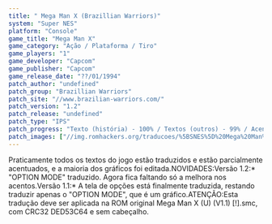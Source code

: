 ```yaml
---
title: " Mega Man X (Brazillian Warriors)"
system: "Super NES"
platform: "Console"
game_title: "Mega Man X"
game_category: "Ação / Plataforma / Tiro"
game_players: "1"
game_developer: "Capcom"
game_publisher: "Capcom"
game_release_date: "??/01/1994"
patch_author: "undefined"
patch_group: "Brazillian Warriors"
patch_site: "//www.brazilian-warriors.com/"
patch_version: "1.2"
patch_release: "undefined"
patch_type: "IPS"
patch_progress: "Texto (história) - 100% / Textos (outros) - 99% / Acentos - 98% / Gráficos - 90% / Revisão"
patch_images: ["//img.romhackers.org/traducoes/%5BSNES%5D%20Mega%20Man%20X%20-%20Brazillian%20Warriors%20-%201.png","//img.romhackers.org/traducoes/%5BSNES%5D%20Mega%20Man%20X%20-%20Brazillian%20Warriors%20-%202.png","//img.romhackers.org/traducoes/%5BSNES%5D%20Mega%20Man%20X%20-%20Brazillian%20Warriors%20-%203.png"]
---
```

Praticamente todos os textos do jogo estão traduzidos e estão parcialmente acentuados, e a maioria dos gráficos foi editada.NOVIDADES:Versão 1.2:* "OPTION MODE" traduzido. Agora fica faltando só a melhora nos acentos.Versão 1.1:* A tela de opções está finalmente traduzida, restando traduzir apenas o "OPTION MODE", que é um gráfico.ATENÇÃO:Esta tradução deve ser aplicada na ROM original Mega Man X (U) (V1.1) [!].smc, com CRC32 DED53C64 e sem cabeçalho.